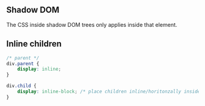 ## Shadow DOM

The CSS inside shadow DOM trees only applies inside that element. 

## Inline children

```css
/* parent */
div.parent {
	display: inline;
}

div.child {
	display: inline-block; /* place children inline/horitonzally inside parent */
}
```